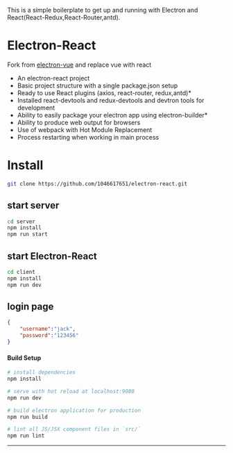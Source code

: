 This is a simple boilerplate to get up and running with Electron and React(React-Redux,React-Router,antd).
# Electron-React
Fork from [electron-vue](https://github.com/SimulatedGREG/electron-vue) and replace vue with react
* An electron-react project
* Basic project structure with a single package.json setup
* Ready to use React plugins (axios, react-router, redux,antd)*
* Installed react-devtools and redux-devtools and devtron tools for development
* Ability to easily package your electron app using electron-builder*
* Ability to produce web output for browsers
* Use of webpack with Hot Module Replacement
* Process restarting when working in main process

# Install
``` bash
git clone https://github.com/1046617651/electron-react.git
```
## start server
``` bash
cd server
npm install
npm run start
```
## start Electron-React
```bash
cd client
npm install
npm run dev
```

## login page
```json
{
    "username":"jack",
    "password":"123456"
}
```
#### Build Setup

``` bash
# install dependencies
npm install

# serve with hot reload at localhost:9080
npm run dev

# build electron application for production
npm run build

# lint all JS/JSX component files in `src/`
npm run lint

```

---

